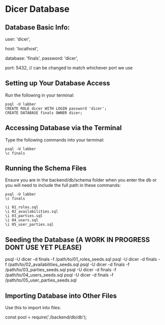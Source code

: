 # Dicer Database

## Database Basic Info:

  user: 'dicer',

  host: 'localhost',

  database: 'finals',
  password: 'dicer',
  
  port: 5432, // can be changed to match whichever port we use


## Setting up Your Database Access
Run the following in your terminal:

```
psql -U labber
CREATE ROLE dicer WITH LOGIN password 'dicer';
CREATE DATABASE finals OWNER dicer;
```

## Accessing Database via the Terminal
Type the following commands into your terminal:

```
psql -U labber
\c finals
```


## Running the Schema Files
Ensure you are in the backend/db/schema folder when you enter the db or you will need to include the full path in these commands:

```
psql -U labber
\c finals
```
```
\i 01_roles.sql
\i 02_availabilities.sql
\i 03_parties.sql
\i 04_users.sql
\i 05_user_parties.sql
```


## Seeding the Database (A WORK IN PROGRESS DONT USE YET PLEASE)
  psql -U dicer -d finals -f /path/to/01_roles_seeds.sql
  psql -U dicer -d finals -f /path/to/02_availabilities_seeds.sql
  psql -U dicer -d finals -f /path/to/03_parties_seeds.sql
  psql -U dicer -d finals -f /path/to/04_users_seeds.sql
  psql -U dicer -d finals -f /path/to/05_user_parties_seeds.sql


## Importing Database into Other Files
Use this to import into files: 

  const pool = require('./backend/db/db');
